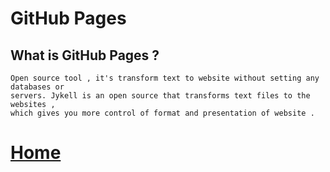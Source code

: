 # GitHub Pages 

## What is GitHub Pages ?

```
Open source tool , it's transform text to website without setting any databases or 
servers. Jykell is an open source that transforms text files to the websites , 
which gives you more control of format and presentation of website .
```

# [Home](https://malakmomani.github.io/reading-notes/code102/home)